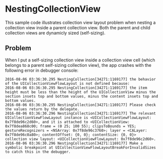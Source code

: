 # NestingCollectionView

This sample code illustrates collection view layout problem when nesting a collection view inside a parent collection view. Both the parent and child collection views are dynamicly sized (self-sizing).

## Problem

When I put a self-sizing collection view inside a collection view cell (which belongs to a parent self-sizing collection view), the app crashes with the following error in debugger console:

```
2016-08-06 03:36:30.295 NestingCollection[34271:1169177] the behavior of the UICollectionViewFlowLayout is not defined because:
2016-08-06 03:36:30.295 NestingCollection[34271:1169177] the item height must be less than the height of the UICollectionView minus the section insets top and bottom values, minus the content insets top and bottom values.
2016-08-06 03:36:30.295 NestingCollection[34271:1169177] Please check the values return by the delegate.
2016-08-06 03:36:30.296 NestingCollection[34271:1169177] The relevant UICollectionViewFlowLayout instance is <UICollectionViewFlowLayout: 0x7f8de96c2d60>, and it is attached to <UICollectionView: 0x7f8dea868c00; frame = (0 25; 100 55); clipsToBounds = YES; gestureRecognizers = <NSArray: 0x7f8de96c3760>; layer = <CALayer: 0x7f8de96c0a80>; contentOffset: {0, 0}; contentSize: {0, 0}> collection view layout: <UICollectionViewFlowLayout: 0x7f8de96c2d60>.
2016-08-06 03:36:30.296 NestingCollection[34271:1169177] Make a symbolic breakpoint at UICollectionViewFlowLayoutBreakForInvalidSizes to catch this in the debugger.
```
